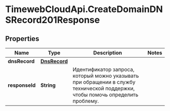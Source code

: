 # TimewebCloudApi.CreateDomainDNSRecord201Response

## Properties

Name | Type | Description | Notes
------------ | ------------- | ------------- | -------------
**dnsRecord** | [**DnsRecord**](DnsRecord.md) |  | 
**responseId** | **String** | Идентификатор запроса, который можно указывать при обращении в службу технической поддержки, чтобы помочь определить проблему. | 


